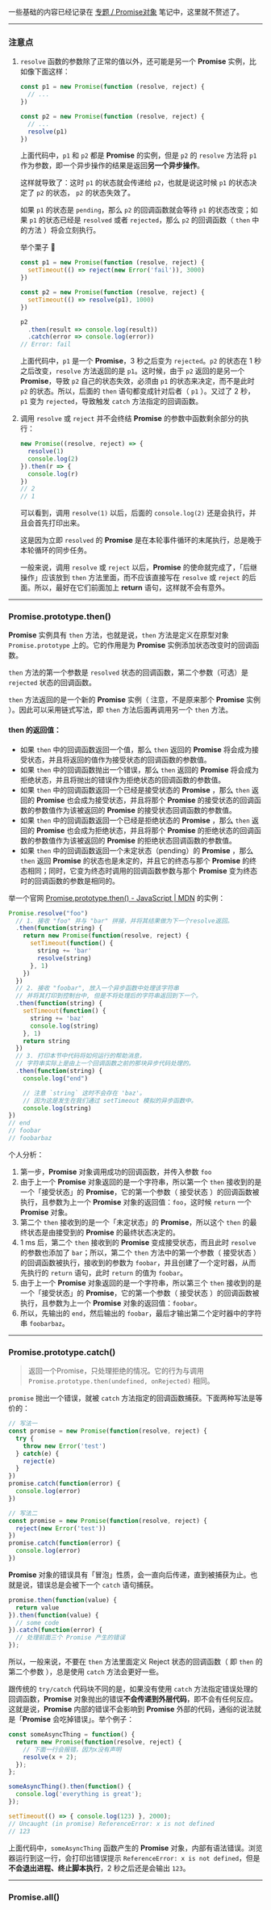 一些基础的内容已经记录在 [专题 / Promise对象](https://github.com/LBinin/LearnJS/blob/master/%E4%B8%93%E9%A2%98/Promise%E5%AF%B9%E8%B1%A1.md) 笔记中，这里就不赘述了。

---

### 注意点

1. `resolve` 函数的参数除了正常的值以外，还可能是另一个 **Promise** 实例，比如像下面这样：

    ```javascript
    const p1 = new Promise(function (resolve, reject) {
      // ...
    })

    const p2 = new Promise(function (resolve, reject) {
      // ...
      resolve(p1)
    })
    ```

    上面代码中，`p1` 和 `p2` 都是 **Promise** 的实例，但是 `p2` 的 `resolve` 方法将 `p1` 作为参数，即一个异步操作的结果是返回**另一个异步操作**。

    这样就导致了：这时 `p1` 的状态就会传递给 `p2`，也就是说这时候 `p1` 的状态决定了 `p2` 的状态， `p2` 的状态失效了。

    如果 `p1` 的状态是 `pending`，那么 `p2` 的回调函数就会等待 `p1` 的状态改变；如果 `p1` 的状态已经是 `resolved` 或者 `rejected`，那么 `p2` 的回调函数（ `then` 中的方法 ）将会立刻执行。

    举个栗子 🌰

    ```javascript
    const p1 = new Promise(function (resolve, reject) {
      setTimeout(() => reject(new Error('fail')), 3000)
    })

    const p2 = new Promise(function (resolve, reject) {
      setTimeout(() => resolve(p1), 1000)
    })

    p2
      .then(result => console.log(result))
      .catch(error => console.log(error))
    // Error: fail
    ```

    上面代码中，`p1` 是一个 **Promise**，3 秒之后变为 `rejected`。`p2` 的状态在 1 秒之后改变，`resolve` 方法返回的是 `p1`。这时候，由于 `p2` 返回的是另一个 **Promise**，导致 `p2` 自己的状态失效，必须由 `p1` 的状态来决定，而不是此时 `p2` 的状态。所以，后面的 `then` 语句都变成针对后者（ `p1` ）。又过了 2 秒， `p1` 变为 `rejected`，导致触发 `catch` 方法指定的回调函数。


2. 调用 `resolve` 或 `reject` 并不会终结 **Promise** 的参数中函数剩余部分的执行：

    ```javascript
    new Promise((resolve, reject) => {
      resolve(1)
      console.log(2)
    }).then(r => {
      console.log(r)
    })
    // 2
    // 1
    ```

    可以看到，调用 `resolve(1)` 以后，后面的 `console.log(2)` 还是会执行，并且会首先打印出来。

    这是因为立即 `resolved` 的 **Promise** 是在本轮事件循环的末尾执行，总是晚于本轮循环的同步任务。

    一般来说，调用 `resolve` 或 `reject` 以后，**Promise** 的使命就完成了，「后继操作」应该放到 `then` 方法里面，而不应该直接写在 `resolve` 或 `reject` 的后面。所以，最好在它们前面加上 **return** 语句，这样就不会有意外。

---

### Promise.prototype.then()

**Promise** 实例具有 `then` 方法，也就是说，`then` 方法是定义在原型对象 `Promise.prototype` 上的。它的作用是为 **Promise** 实例添加状态改变时的回调函数。

`then` 方法的第一个参数是 `resolved` 状态的回调函数，第二个参数（可选）是 `rejected` 状态的回调函数。

`then` 方法返回的是一个新的 **Promise** 实例（ 注意，不是原来那个 **Promise** 实例 ）。因此可以采用链式写法，即 `then` 方法后面再调用另一个 `then` 方法。

#### then 的返回值：

- 如果 `then` 中的回调函数返回一个值，那么 `then` 返回的 **Promise** 将会成为接受状态，并且将返回的值作为接受状态的回调函数的参数值。
- 如果 `then` 中的回调函数抛出一个错误，那么 `then` 返回的 **Promise** 将会成为拒绝状态，并且将抛出的错误作为拒绝状态的回调函数的参数值。
- 如果 `then` 中的回调函数返回一个已经是接受状态的 **Promise** ，那么 `then` 返回的 **Promise** 也会成为接受状态，并且将那个 **Promise** 的接受状态的回调函数的参数值作为该被返回的 **Promise** 的接受状态回调函数的参数值。
- 如果 `then` 中的回调函数返回一个已经是拒绝状态的 **Promise** ，那么 `then` 返回的 **Promise** 也会成为拒绝状态，并且将那个 **Promise** 的拒绝状态的回调函数的参数值作为该被返回的 **Promise** 的拒绝状态回调函数的参数值。
- 如果 `then` 中的回调函数返回一个未定状态（pending）的 **Promise** ，那么 `then` 返回 **Promise** 的状态也是未定的，并且它的终态与那个 **Promise** 的终态相同；同时，它变为终态时调用的回调函数参数与那个 **Promise** 变为终态时的回调函数的参数是相同的。

举一个官网 [Promise.prototype.then() - JavaScript | MDN](https://developer.mozilla.org/zh-CN/docs/Web/JavaScript/Reference/Global_Objects/Promise/then) 的实例：

```javascript
Promise.resolve("foo")
  // 1. 接收 "foo" 并与 "bar" 拼接，并将其结果做为下一个resolve返回。
  .then(function(string) {
    return new Promise(function(resolve, reject) {
      setTimeout(function() {
        string += 'bar'
        resolve(string)
      }, 1)
    })
  })
  // 2. 接收 "foobar", 放入一个异步函数中处理该字符串
  // 并将其打印到控制台中, 但是不将处理后的字符串返回到下一个。
  .then(function(string) {
    setTimeout(function() {
      string += 'baz'
      console.log(string)
    }, 1)
    return string
  })
  // 3. 打印本节中代码将如何运行的帮助消息，
  // 字符串实际上是由上一个回调函数之前的那块异步代码处理的。
  .then(function(string) {
    console.log("end")

    // 注意 `string` 这时不会存在 'baz'。
    // 因为这是发生在我们通过 setTimeout 模拟的异步函数中。
    console.log(string)
})
// end
// foobar
// foobarbaz
```

个人分析：

1. 第一步，**Promise** 对象调用成功的回调函数，并传入参数 `foo`
2. 由于上一个 **Promise** 对象返回的是一个字符串，所以第一个 `then` 接收到的是一个「接受状态」的 **Promise**，它的第一个参数（ 接受状态 ）的回调函数被执行，且参数为上一个 **Promise** 对象的返回值：`foo`，这时候 `return` 一个 **Promise** 对象。
3. 第二个 `then` 接收到的是一个「未定状态」的 **Promise**，所以这个 `then` 的最终状态是由接受到的 **Promise** 的最终状态决定的。
4. 1 ms 后，第二个 `then` 接收到的 **Promise** 变成接受状态，而且此时 `resolve` 的参数也添加了 `bar`；所以，第二个 `then` 方法中的第一个参数（ 接受状态 ）的回调函数被执行，接收到的参数为 `foobar`，并且创建了一个定时器，从而先执行的 `return` 语句，此时 `return` 的值为 `foobar`。
5. 由于上一个 **Promise** 对象返回的是一个字符串，所以第三个 `then` 接收到的是一个「接受状态」的 **Promise**，它的第一个参数（ 接受状态 ）的回调函数被执行，且参数为上一个 **Promise** 对象的返回值：`foobar`。
6. 所以，先输出的 `end`，然后输出的 `foobar`，最后才输出第二个定时器中的字符串 `foobarbaz`。

---

### Promise.prototype.catch()

> 返回一个Promise，只处理拒绝的情况。它的行为与调用 `Promise.prototype.then(undefined, onRejected)` 相同。

`promise` 抛出一个错误，就被 `catch` 方法指定的回调函数捕获。下面两种写法是等价的：

```javascript
// 写法一
const promise = new Promise(function(resolve, reject) {
  try {
    throw new Error('test')
  } catch(e) {
    reject(e)
  }
})
promise.catch(function(error) {
  console.log(error)
})

// 写法二
const promise = new Promise(function(resolve, reject) {
  reject(new Error('test'))
})
promise.catch(function(error) {
  console.log(error)
})
```

**Promise** 对象的错误具有「冒泡」性质，会一直向后传递，直到被捕获为止。也就是说，错误总是会被下一个 `catch` 语句捕获。

```javascript
promise.then(function(value) {
  return value
}).then(function(value) {
  // some code
}).catch(function(error) {
  // 处理前面三个 Promise 产生的错误
});
```

所以，一般来说，不要在 `then` 方法里面定义 Reject 状态的回调函数（ 即 `then` 的第二个参数 ），总是使用 `catch` 方法会更好一些。

跟传统的 `try/catch` 代码块不同的是，如果没有使用 `catch` 方法指定错误处理的回调函数，**Promise** 对象抛出的错误**不会传递到外层代码**，即不会有任何反应。这就是说，**Promise** 内部的错误不会影响到 **Promise** 外部的代码，通俗的说法就是「**Promise** 会吃掉错误」。举个例子：

```javascript
const someAsyncThing = function() {
  return new Promise(function(resolve, reject) {
    // 下面一行会报错，因为x没有声明
    resolve(x + 2);
  });
};

someAsyncThing().then(function() {
  console.log('everything is great');
});

setTimeout(() => { console.log(123) }, 2000);
// Uncaught (in promise) ReferenceError: x is not defined
// 123
```

上面代码中，`someAsyncThing` 函数产生的 **Promise** 对象，内部有语法错误。浏览器运行到这一行，会打印出错误提示 `ReferenceError: x is not defined`，但是**不会退出进程、终止脚本执行**，2 秒之后还是会输出 `123`。

---

### Promise.all()

